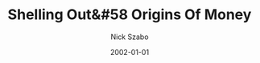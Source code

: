 ---
layout: writing
title: Shelling Out&#58 Origins Of Money
date: 2002-01-01
categories: ['Money']
author: ['Nick Szabo']
excerpt: The precursors of money, along with language, enabled early modern humans to solve problems of cooperation that other animals cannot – including problems of reciprocal altruism, kin altruism, and the mitigation of aggression. These precursors shared with non-fiat currencies very specific characteristics – they were not merely symbolic or decorative objects.
external_url: https://nakamotoinstitute.org/shelling-out/
---